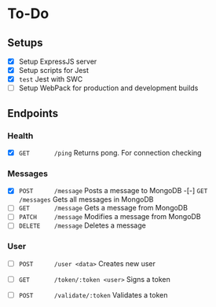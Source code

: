 # To-Do
## Setups
-[x] Setup ExpressJS server
-[x] Setup scripts for Jest
 -[x] `test` Jest with SWC
-[ ] Setup WebPack for production and development builds

## Endpoints

### Health
-[x] `GET       /ping`      Returns pong. For connection checking

### Messages
-[x] `POST      /message`   Posts a message to MongoDB
-[-] `GET       /messages`  Gets all messages in MongoDB
-[ ] `GET       /message`   Gets a message from MongoDB
-[ ] `PATCH     /message`   Modifies a message from MongoDB
-[ ] `DELETE    /message`   Deletes a message

### User
-[ ] `POST      /user <data>`           Creates new user
-[ ] `GET       /token/:token <user>`   Signs a token
-[ ] `POST      /validate/:token`       Validates a token

